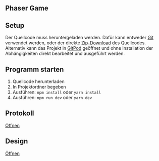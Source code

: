 ## Phaser Game

## Setup

Der Quellcode muss heruntergeladen werden. Dafür kann entweder [Git](https://git-scm.com/downloads) verwendet werden, oder der direkte [Zip-Download](https://github.com/klasspath/cardmonster/archive/refs/heads/main.zip) des Quellcodes.
Alternativ kann das Projekt in [GitPod](https://gitpod.io/#https://github.com/klasspath/cardmonster) geöffnet und ohne Installation der Abhängigkeiten direkt bearbeitet und ausgeführt werden.

## Programm starten

1. Quellcode herunterladen
2. In Projektordner begeben
3. Ausführen: `npm install` oder `yarn install`
4. Ausführen: `npm run dev` oder `yarn dev`

## Protokoll

[Öffnen](https://cdn.discordapp.com/attachments/583735078035914755/830126625806614528/Verlaufsprotokoll_Info.odt)

## Design

[Öffnen](https://www.figma.com/file/dPnqZEuuXLptXDgc4bagFQ/Kartenblatt?node-id=0%3A1) 
